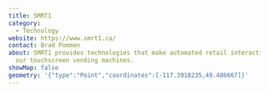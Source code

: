 ```yaml
---
title: SMRT1
category:
  - Technology
website: https://www.smrt1.ca/
contact: Brad Pommen
about: SMRT1 provides technologies that make automated retail interactive with
  our touchscreen vending machines.
showMap: false
geometry: '{"type":"Point","coordinates":[-117.3918235,49.486667]}'
---
```

